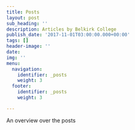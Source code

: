 ```yaml
---
title: Posts
layout: post
sub_heading: ''
description: Articles by Belkirk College
publish_date: '2017-11-01T03:00:00.000+00:00'
tags: []
header-image: ''
date: 
img: ''
menu:
  navigation:
    identifier: _posts
    weight: 3
  footer:
    identifier: _posts
    weight: 3

---
```

An overview over the posts